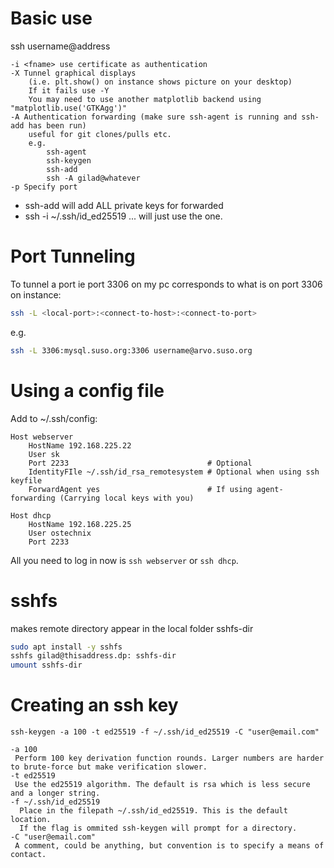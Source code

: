 # Basic use
ssh username@address

    -i <fname> use certificate as authentication
    -X Tunnel graphical displays 
        (i.e. plt.show() on instance shows picture on your desktop)
        If it fails use -Y
        You may need to use another matplotlib backend using "matplotlib.use('GTKAgg')"
    -A Authentication forwarding (make sure ssh-agent is running and ssh-add has been run)
        useful for git clones/pulls etc.
        e.g.
            ssh-agent
            ssh-keygen
            ssh-add
            ssh -A gilad@whatever
    -p Specify port

- ssh-add will add ALL private keys for forwarded
- ssh -i ~/.ssh/id_ed25519 ... will just use the one.

# Port Tunneling
To tunnel a port ie port 3306 on my pc corresponds to what is on port 3306 on instance:
```bash
ssh -L <local-port>:<connect-to-host>:<connect-to-port>
```
e.g. 
```bash 
ssh -L 3306:mysql.suso.org:3306 username@arvo.suso.org
```

# Using a config file
Add to ~/.ssh/config:
```
Host webserver
    HostName 192.168.225.22
    User sk
    Port 2233                               # Optional
    IdentityFIle ~/.ssh/id_rsa_remotesystem # Optional when using ssh keyfile
    ForwardAgent yes                        # If using agent-forwarding (Carrying local keys with you)

Host dhcp
    HostName 192.168.225.25
    User ostechnix
    Port 2233
```
All you need to log in now is `ssh webserver` or `ssh dhcp`.

# sshfs
makes remote directory appear in the local folder sshfs-dir
```bash
sudo apt install -y sshfs
sshfs gilad@thisaddress.dp: sshfs-dir
umount sshfs-dir
```

# Creating an ssh key
```ssh-keygen -a 100 -t ed25519 -f ~/.ssh/id_ed25519 -C "user@email.com"```
```
-a 100 
 Perform 100 key derivation function rounds. Larger numbers are harder to brute-force but make verification slower.
-t ed25519
 Use the ed25519 algorithm. The default is rsa which is less secure and a longer string.
-f ~/.ssh/id_ed25519 
  Place in the filepath ~/.ssh/id_ed25519. This is the default location. 
  If the flag is ommited ssh-keygen will prompt for a directory.
-C "user@email.com"
 A comment, could be anything, but convention is to specify a means of contact.
```